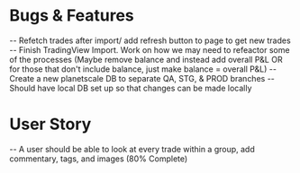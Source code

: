 # Bugs & Features
-- Refetch trades after import/ add refresh button to page to get new trades
-- Finish TradingView Import. Work on how we may need to refeactor some of the processes 
(Maybe remove balance and instead add overall P&L OR for those that don't include balance, just make balance = overall P&L)
-- Create a new planetscale DB to separate QA, STG, & PROD branches
-- Should have local DB set up so that changes can be made locally


# User Story
-- A user should be able to look at every trade within a group, add commentary, tags, and images (80% Complete)


